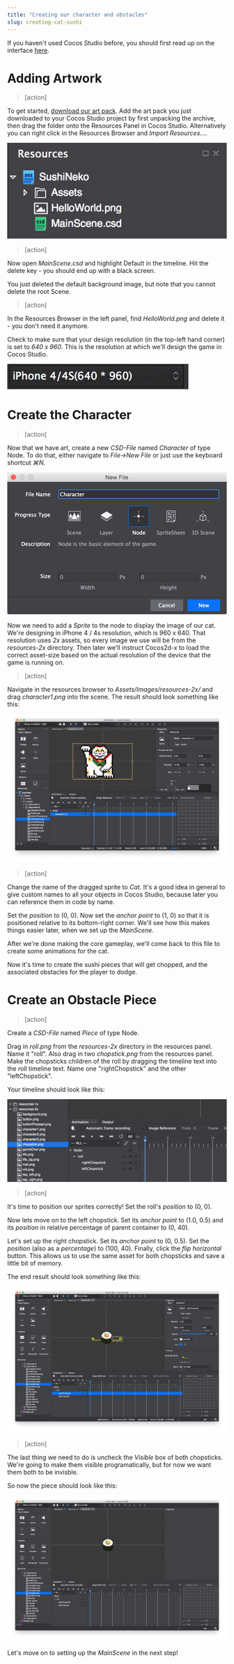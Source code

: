 ```yaml
---
title: "Creating our character and obstacles"
slug: creating-cat-sushi
---
```


If you haven't used Cocos Studio before, you should first read up on the interface [here](https://www.makeschool.com/tutorials/learn-cocos-studio-and-c-by-building-the-game-of-life/cocos-studio-user-interface).

Adding Artwork
======================

> [action]
> 
To get started, [download our art pack](https://raw.githubusercontent.com/MakeSchool-Tutorials/Sushi-Neko-CocosStudio-Cpp/master/P2-Creating-Cat-Sushi/Assets.zip). Add the art pack you just downloaded to your Cocos Studio project by first unpacking the archive, then drag the folder onto the Resources Panel in Cocos Studio. Alternatively you can right click in the Resources Browser and *Import Resources...*.

![image](resourcesAfterImport.png)

> [action]
> 
Now open *MainScene.csd* and highlight Default in the timeline.
Hit the delete key - you should end up with a black screen. 

You just deleted the default background image, but note that you cannot delete the root Scene. 

> [action]
> 
In the Resources Browser in the left panel, find *HelloWorld.png* and delete it - you don't need it anymore.
> 
Check to make sure that your design resolution (in the top-left hand corner) is set to *640 x 960*. This is the resolution at which we'll design the game in Cocos Studio.
>
![image](displayResolution.png)

Create the Character
======================

> [action]
> 
Now that we have art, create a new *CSD-File* named *Character* of type Node. To do that, either navigate to *File->New File* or just use the keyboard shortcut *⌘N*.

![image](createCharacter.png)

Now we need to add a *Sprite* to the node to display the image of our cat. We're designing in iPhone 4 / 4s resolution, which is 960 x 640. That resolution uses *2x* assets, so every image we use will be from the *resources-2x* directory. Then later we'll instruct Cocos2d-x to load the correct asset-size based on the actual resolution of the device that the game is running on.

> [action]
> 
Navigate in the resources browser to *Assets/Images/resources-2x/* and drag *character1.png* into the scene. The result should look something like this:

![image](afterDragCharacter.png)

> [action]
> 
Change the name of the dragged sprite to *Cat*.  It's a good idea in general to give custom names to all your objects in Cocos Studio, because later you can reference them in code by name.

> 
Set the *position* to (0, 0). Now set the *anchor point* to (1, 0) so that it is positioned relative to its bottom-right corner. We'll see how this makes things easier later, when we set up the *MainScene*.

After we're done making the core gameplay, we'll come back to this file to create some animations for the cat.

Now it's time to create the sushi pieces that will get chopped, and the associated obstacles for the player to dodge.

Create an Obstacle Piece
======================

> [action]
> 
Create a *CSD-File* named *Piece* of type Node.

> 
Drag in *roll.png* from the *resources-2x* directory in the resources panel. Name it "roll". Also drag in two *chopstick.png* from the resources panel.  Make the chopsticks children of the roll by dragging the timeline text into the roll timeline text. Name one "rightChopstick" and the other "leftChopstick".

Your timeline should look like this:

![image](postChopstickTimeline.png)

> [action]
> 
It's time to position our sprites correctly! Set the roll's *position* to (0, 0).

> 
Now lets move on to the left chopstick. Set its *anchor point* to (1.0, 0.5) and its *position* in relative percentage of parent container to (0, 40).

> 
Let's set up the right chopstick. Set its *anchor point* to (0, 0.5). Set the *position* (also as a *percentage*) to (100, 40). Finally, click the *flip horizontal* button. This allows us to use the same asset for both chopsticks and save a little bit of memory.

The end result should look something like this:

![image](pieceSetup.png)

> [action]
> 
The last thing we need to do is uncheck the *Visible* box of both chopsticks. We're going to make them visible programatically, but for now we want them both to be invisble.

So now the piece should look like this:

![image](pieceInvisibleChopsticks.png)

Let's move on to setting up the *MainScene* in the next step!
